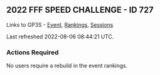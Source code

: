 ## 2022 FFF SPEED CHALLENGE - ID 727

Links to GP3S - [Event](https://www.gps-speedsurfing.com/default.aspx?mnu=event&val=727), [Rankings](https://www.gps-speedsurfing.com/default.aspx?mnu=eventranking&val=727), [Sessions](https://www.gps-speedsurfing.com/default.aspx?mnu=eventsessions&val=727)

Last refreshed 2022-08-06 08:44:21 UTC.

### Actions Required

No users require a rebuild in the event rankings.

